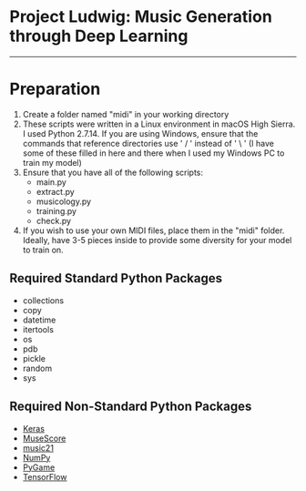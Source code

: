 # Project Ludwig: Music Generation through Deep Learning
---
# Preparation
1. Create a folder named "midi" in your working directory
2. These scripts were written in a Linux environment in macOS High Sierra. I used Python 2.7.14. If you are using Windows, ensure that the commands that reference directories use ' / ' instead of ' \ ' (I have some of these filled in here and there when I used my Windows PC to train my model)
3. Ensure that you have all of the following scripts: 
	* main.py
	* extract.py
	* musicology.py
	* training.py
	* check.py
4. If you wish to use your own MIDI files, place them in the "midi" folder. Ideally, have 3-5 pieces inside to provide some diversity for your model to train on.

## Required Standard Python Packages
- collections
- copy
- datetime
- itertools
- os
- pdb
- pickle
- random
- sys

## Required Non-Standard Python Packages 
- [Keras](https://keras.io)
- [MuseScore](https://musescore.org)
- [music21](http://web.mit.edu/music21/)
- [NumPy](http://www.numpy.org)
- [PyGame](https://www.pygame.org/news)
- [TensorFlow](https://www.tensorflow.org)